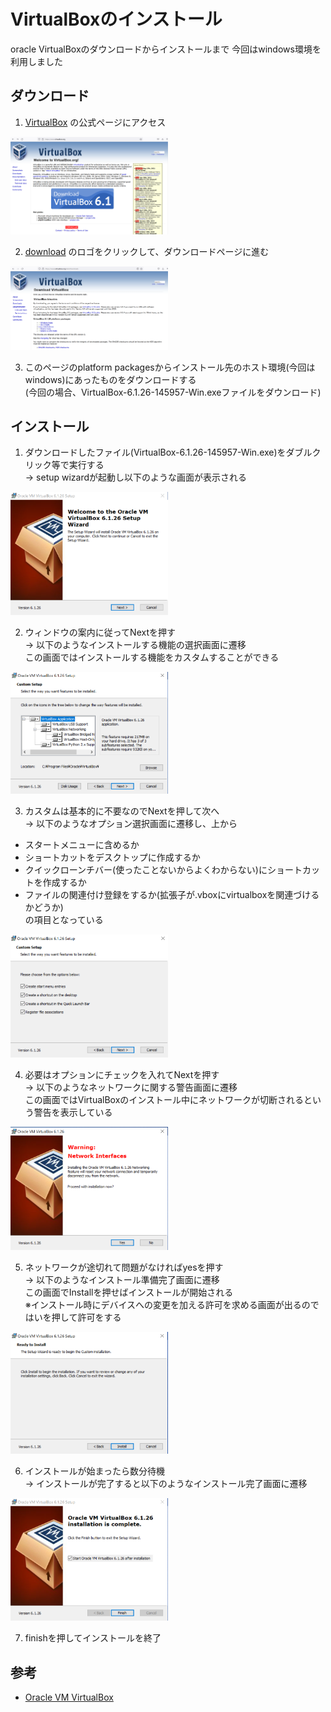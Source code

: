 # VirtualBoxのインストール

oracle VirtualBoxのダウンロードからインストールまで
<bt>今回はwindows環境を利用しました

## ダウンロード
1. [VirtualBox](https://www.virtualbox.org/) の公式ページにアクセス
  <img src="./images/download1.PNG" width="50%">  

2. [download](https://www.virtualbox.org/wiki/Downloads/) のロゴをクリックして、ダウンロードページに進む
  <img src="./images/download2.PNG" width="50%">
  
3. このページのplatform packagesからインストール先のホスト環境(今回はwindows)にあったものをダウンロードする
  <br>(今回の場合、VirtualBox-6.1.26-145957-Win.exeファイルをダウンロード)
  

## インストール
1. ダウンロードしたファイル(VirtualBox-6.1.26-145957-Win.exe)をダブルクリック等で実行する
  <br>-> setup wizardが起動し以下のような画面が表示される
  <img src="./images/install1.PNG" width="50%">
  
2. ウィンドウの案内に従ってNextを押す
  <br>-> 以下のようなインストールする機能の選択画面に遷移<br>この画面ではインストールする機能をカスタムすることができる
  <img src="./images/install2.PNG" width="50%">

3. カスタムは基本的に不要なのでNextを押して次へ
  <br>-> 以下のようなオプション選択画面に遷移し、上から
  - スタートメニューに含めるか
  - ショートカットをデスクトップに作成するか
  - クイックローンチバー(使ったことないからよくわからない)にショートカットを作成するか
  - ファイルの関連付け登録をするか(拡張子が.vboxにvirtualboxを関連づけるかどうか)
  <br>の項目となっている
  <img src="./images/install3.PNG" width="50%">

4. 必要はオプションにチェックを入れてNextを押す
  <br>-> 以下のようなネットワークに関する警告画面に遷移<br>この画面ではVirtualBoxのインストール中にネットワークが切断されるという警告を表示している
  <img src="./images/install4.PNG" width="50%">
  
5. ネットワークが途切れて問題がなければyesを押す
  <br>-> 以下のようなインストール準備完了画面に遷移<br>この画面でInstallを押せばインストールが開始される
  <br>※インストール時にデバイスへの変更を加える許可を求める画面が出るのではいを押して許可をする
  <img src="./images/install5.PNG" width="50%">
  

6. インストールが始まったら数分待機
  <br>-> インストールが完了すると以下のようなインストール完了画面に遷移<br>
  <img src="./images/install6.PNG" width="50%">

7. finishを押してインストールを終了

## 参考
- [Oracle VM VirtualBox](https://www.virtualbox.org/)
